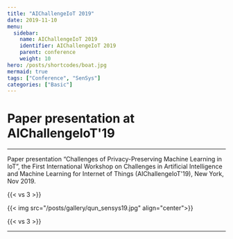 ```yaml
---
title: "AIChallengeIoT 2019"
date: 2019-11-10
menu:
  sidebar:
    name: AIChallengeIoT 2019
    identifier: AIChallengeIoT 2019
    parent: conference
    weight: 10
hero: /posts/shortcodes/boat.jpg
mermaid: true
tags: ["Conference", "SenSys"]
categories: ["Basic"]
---
```

# Paper presentation at AIChallengeIoT'19

---

Paper presentation “Challenges of Privacy-Preserving Machine Learning in IoT”, the First International Workshop on Challenges in Artificial Intelligence and Machine Learning for Internet of Things (AIChallengeIoT'19), New York, Nov 2019.

{{< vs 3 >}}

{{< img src="/posts/gallery/qun_sensys19.jpg" align="center">}}

{{< vs 3 >}}

---
